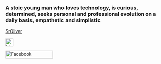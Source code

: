 ### A stoic young man who loves technology, is curious, determined, seeks personal and professional evolution on a daily basis, empathetic and simplistic


<a href="https://www.linkedin.com/in/emerson-oliveira-0564191b4/">SrOliver</a>

<a href="https://www.linkedin.com/in/emerson-oliveira-0564191b4/" rel="nofollow"><img src="https://image.flaticon.com/icons/png/512/174/174857.png" alt="Linkedin Badge" width=25rem height=25rem data-canonical-src="https://img.shields.io/badge/-Emerson%20Oliveira-6633cc?style=flat-square&amp;logo=Linkedin&amp;logoColor=white&amp;link=https://www.linkedin.com/in/emerson-oliveira-0564191b4"></a>



<a href="https://www.facebook.com/profile.php?id=100064468222184"><img src="https://scontent.fios2-1.fna.fbcdn.net/v/t1.6435-9/175330116_123371163155157_1443249242391141118_n.jpg?_nc_cat=105&ccb=1-3&_nc_sid=730e14&_nc_ohc=5ow0kUujjDIAX8ZvyMg&_nc_ht=scontent.fios2-1.fna&oh=eedd7b126467eaf2d38f85719c984d3a&oe=60A01034" alt="Facebook" width=150rem height=25rem></a>
